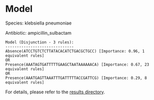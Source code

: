 
# Model

Species: klebsiella pneumoniae

Antibiotic: ampicillin_sulbactam

```
Model (Disjunction - 3 rules):
------------------------------
Absence(ATCCTGTCTCTTATACACATCTGACGCTGCC) [Importance: 0.96, 1 equivalent rules]
OR
Presence(AAATAGTGATTTTTGAAGCTAATAAAAAACA) [Importance: 0.67, 23 equivalent rules]
OR
Presence(AAATGAGTTAAATTTGATTTTTACCGATTCG) [Importance: 0.29, 8 equivalent rules]

```

For details, please refer to the [results directory](../../../../../results/scm_b/klebsiella+pneumoniae/ampicillin_sulbactam/repeat_8/).

